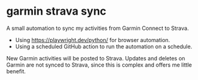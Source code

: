 # garmin strava sync

A small automation to sync my activities from Garmin Connect to Strava.

* Using https://playwright.dev/python/ for browser automation.
* Using a scheduled GitHub action to run the automation on a schedule.

New Garmin activities will be posted to Strava. 
Updates and deletes on Garmin are not synced to Strava, since this is complex and offers me little benefit. 
